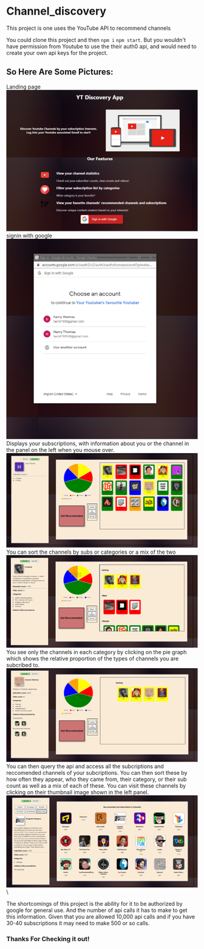 # Channel_discovery
This project is one uses the YouTube API to recommend channels

You could clone this project and then `npm i` `npm start`. But you wouldn't have permission from Youtube to use the their auth0 api, and would need to create your own api keys for the project.

## So Here Are Some Pictures:
Landing page
!['landing'](https://github.com/harry-th/Channel_discovery/blob/main/react-front/screenshots/landing.PNG?raw=true)\
signin with google
!['signin'](https://github.com/harry-th/Channel_discovery/blob/main/react-front/screenshots/signin.PNG?raw=true)\
Displays your subscriptions, with information about you or the channel in the panel on the left when you mouse over.
![home](https://github.com/harry-th/Channel_discovery/blob/main/react-front/screenshots/home.PNG?raw=true)\
You can sort the channels by subs or categories or a mix of the two
!['sorted by category'](https://github.com/harry-th/Channel_discovery/blob/main/react-front/screenshots/sorted%20by%20category.PNG?raw=true)\
You see only the channels in each category by clicking on the pie graph which shows the relative proportion of the types of channels you are subcribed to.
!['select'](https://github.com/harry-th/Channel_discovery/blob/main/react-front/screenshots/select.PNG?raw=true)\
You can then query the api and access all the subcriptions and reccomended channels of your subcriptions. You can then sort these by how often they appear, who they came from, their category, or their sub count as well as a mix of each of these.
You can visit these channels by clicking on their thumbnail image shown in the left panel.
!['reccomended channels'](https://github.com/harry-th/Channel_discovery/blob/main/react-front/screenshots/reccomended%20channels.PNG?raw=true)\

The shortcomings of this project is the ability for it to be authorized by google for general use. And the number of api calls it has to make to get this information. Given that you are allowed 10,000 api calls and if you have 30-40 subscriptions it may need to make 500 or so calls.

### Thanks For Checking it out!
